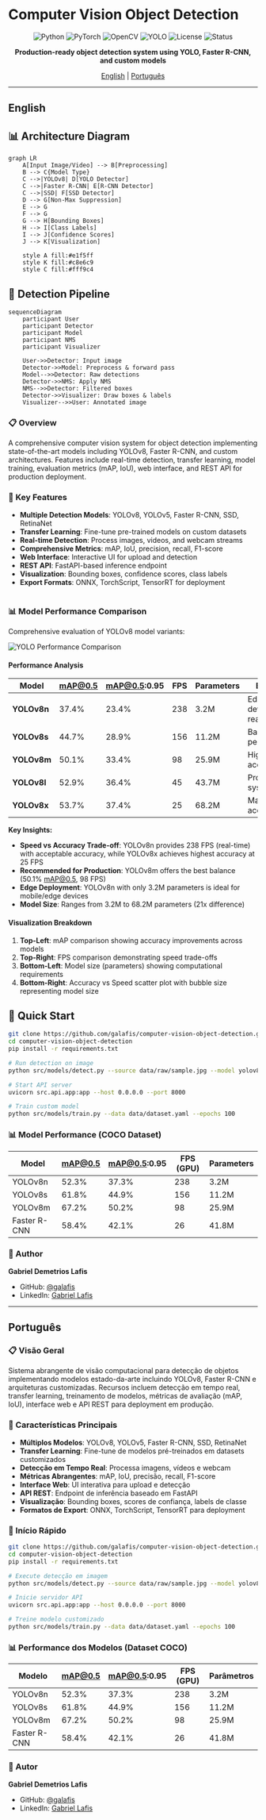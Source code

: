 # Computer Vision Object Detection

<div align="center">

![Python](https://img.shields.io/badge/python-3.9+-blue.svg)
![PyTorch](https://img.shields.io/badge/PyTorch-2.0+-ee4c2c.svg)
![OpenCV](https://img.shields.io/badge/OpenCV-4.8+-5C3EE8.svg)
![YOLO](https://img.shields.io/badge/YOLO-v8-00FFFF.svg)
![License](https://img.shields.io/badge/license-MIT-green.svg)
![Status](https://img.shields.io/badge/status-active-success.svg)

**Production-ready object detection system using YOLO, Faster R-CNN, and custom models**

[English](#english) | [Português](#português)

</div>

---

## English

## 📊 Architecture Diagram

```mermaid
graph LR
    A[Input Image/Video] --> B[Preprocessing]
    B --> C{Model Type}
    C -->|YOLOv8| D[YOLO Detector]
    C -->|Faster R-CNN| E[R-CNN Detector]
    C -->|SSD| F[SSD Detector]
    D --> G[Non-Max Suppression]
    E --> G
    F --> G
    G --> H[Bounding Boxes]
    H --> I[Class Labels]
    I --> J[Confidence Scores]
    J --> K[Visualization]
    
    style A fill:#e1f5ff
    style K fill:#c8e6c9
    style C fill:#fff9c4
```

## 🔄 Detection Pipeline

```mermaid
sequenceDiagram
    participant User
    participant Detector
    participant Model
    participant NMS
    participant Visualizer
    
    User->>Detector: Input image
    Detector->>Model: Preprocess & forward pass
    Model-->>Detector: Raw detections
    Detector->>NMS: Apply NMS
    NMS-->>Detector: Filtered boxes
    Detector->>Visualizer: Draw boxes & labels
    Visualizer-->>User: Annotated image
```



### 📋 Overview

A comprehensive computer vision system for object detection implementing state-of-the-art models including YOLOv8, Faster R-CNN, and custom architectures. Features include real-time detection, transfer learning, model training, evaluation metrics (mAP, IoU), web interface, and REST API for production deployment.

### 🎯 Key Features

- **Multiple Detection Models**: YOLOv8, YOLOv5, Faster R-CNN, SSD, RetinaNet
- **Transfer Learning**: Fine-tune pre-trained models on custom datasets
- **Real-time Detection**: Process images, videos, and webcam streams
- **Comprehensive Metrics**: mAP, IoU, precision, recall, F1-score
- **Web Interface**: Interactive UI for upload and detection
- **REST API**: FastAPI-based inference endpoint
- **Visualization**: Bounding boxes, confidence scores, class labels
- **Export Formats**: ONNX, TorchScript, TensorRT for deployment

#

### 📊 Model Performance Comparison

Comprehensive evaluation of YOLOv8 model variants:

![YOLO Performance Comparison](assets/yolo_performance_comparison.png)

#### Performance Analysis

| Model | mAP@0.5 | mAP@0.5:0.95 | FPS | Parameters | Best For |
|-------|---------|--------------|-----|------------|----------|
| **YOLOv8n** | 37.4% | 23.4% | 238 | 3.2M | Edge devices, real-time |
| **YOLOv8s** | 44.7% | 28.9% | 156 | 11.2M | Balanced performance |
| **YOLOv8m** | 50.1% | 33.4% | 98 | 25.9M | High accuracy |
| **YOLOv8l** | 52.9% | 36.4% | 45 | 43.7M | Production systems |
| **YOLOv8x** | 53.7% | 37.4% | 25 | 68.2M | Maximum accuracy |

**Key Insights:**
- **Speed vs Accuracy Trade-off**: YOLOv8n provides 238 FPS (real-time) with acceptable accuracy, while YOLOv8x achieves highest accuracy at 25 FPS
- **Recommended for Production**: YOLOv8m offers the best balance (50.1% mAP@0.5, 98 FPS)
- **Edge Deployment**: YOLOv8n with only 3.2M parameters is ideal for mobile/edge devices
- **Model Size**: Ranges from 3.2M to 68.2M parameters (21x difference)

#### Visualization Breakdown

1. **Top-Left**: mAP comparison showing accuracy improvements across models
2. **Top-Right**: FPS comparison demonstrating speed trade-offs
3. **Bottom-Left**: Model size (parameters) showing computational requirements
4. **Bottom-Right**: Accuracy vs Speed scatter plot with bubble size representing model size


## 🚀 Quick Start

```bash
git clone https://github.com/galafis/computer-vision-object-detection.git
cd computer-vision-object-detection
pip install -r requirements.txt

# Run detection on image
python src/models/detect.py --source data/raw/sample.jpg --model yolov8n

# Start API server
uvicorn src.api.app:app --host 0.0.0.0 --port 8000

# Train custom model
python src/models/train.py --data data/dataset.yaml --epochs 100
```

### 📊 Model Performance (COCO Dataset)

| Model | mAP@0.5 | mAP@0.5:0.95 | FPS (GPU) | Parameters |
|-------|---------|--------------|-----------|------------|
| YOLOv8n | 52.3% | 37.3% | 238 | 3.2M |
| YOLOv8s | 61.8% | 44.9% | 156 | 11.2M |
| YOLOv8m | 67.2% | 50.2% | 98 | 25.9M |
| Faster R-CNN | 58.4% | 42.1% | 26 | 41.8M |

### 👤 Author

**Gabriel Demetrios Lafis**
- GitHub: [@galafis](https://github.com/galafis)
- LinkedIn: [Gabriel Lafis](https://linkedin.com/in/gabriel-lafis)

---

## Português

### 📋 Visão Geral

Sistema abrangente de visão computacional para detecção de objetos implementando modelos estado-da-arte incluindo YOLOv8, Faster R-CNN e arquiteturas customizadas. Recursos incluem detecção em tempo real, transfer learning, treinamento de modelos, métricas de avaliação (mAP, IoU), interface web e API REST para deployment em produção.

### 🎯 Características Principais

- **Múltiplos Modelos**: YOLOv8, YOLOv5, Faster R-CNN, SSD, RetinaNet
- **Transfer Learning**: Fine-tune de modelos pré-treinados em datasets customizados
- **Detecção em Tempo Real**: Processa imagens, vídeos e webcam
- **Métricas Abrangentes**: mAP, IoU, precisão, recall, F1-score
- **Interface Web**: UI interativa para upload e detecção
- **API REST**: Endpoint de inferência baseado em FastAPI
- **Visualização**: Bounding boxes, scores de confiança, labels de classe
- **Formatos de Export**: ONNX, TorchScript, TensorRT para deployment

### 🚀 Início Rápido

```bash
git clone https://github.com/galafis/computer-vision-object-detection.git
cd computer-vision-object-detection
pip install -r requirements.txt

# Execute detecção em imagem
python src/models/detect.py --source data/raw/sample.jpg --model yolov8n

# Inicie servidor API
uvicorn src.api.app:app --host 0.0.0.0 --port 8000

# Treine modelo customizado
python src/models/train.py --data data/dataset.yaml --epochs 100
```

### 📊 Performance dos Modelos (Dataset COCO)

| Modelo | mAP@0.5 | mAP@0.5:0.95 | FPS (GPU) | Parâmetros |
|--------|---------|--------------|-----------|------------|
| YOLOv8n | 52.3% | 37.3% | 238 | 3.2M |
| YOLOv8s | 61.8% | 44.9% | 156 | 11.2M |
| YOLOv8m | 67.2% | 50.2% | 98 | 25.9M |
| Faster R-CNN | 58.4% | 42.1% | 26 | 41.8M |

### 👤 Autor

**Gabriel Demetrios Lafis**
- GitHub: [@galafis](https://github.com/galafis)
- LinkedIn: [Gabriel Lafis](https://linkedin.com/in/gabriel-lafis)
